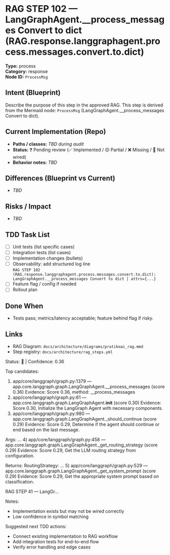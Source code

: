 # RAG STEP 102 — LangGraphAgent.__process_messages Convert to dict (RAG.response.langgraphagent.process.messages.convert.to.dict)

**Type:** process  
**Category:** response  
**Node ID:** `ProcessMsg`

## Intent (Blueprint)
Describe the purpose of this step in the approved RAG. This step is derived from the Mermaid node: `ProcessMsg` (LangGraphAgent.__process_messages Convert to dict).

## Current Implementation (Repo)
- **Paths / classes:** _TBD during audit_
- **Status:** ❓ Pending review (✅ Implemented / 🟡 Partial / ❌ Missing / 🔌 Not wired)
- **Behavior notes:** _TBD_

## Differences (Blueprint vs Current)
- _TBD_

## Risks / Impact
- _TBD_

## TDD Task List
- [ ] Unit tests (list specific cases)
- [ ] Integration tests (list cases)
- [ ] Implementation changes (bullets)
- [ ] Observability: add structured log line  
  `RAG STEP 102 (RAG.response.langgraphagent.process.messages.convert.to.dict): LangGraphAgent.__process_messages Convert to dict | attrs={...}`
- [ ] Feature flag / config if needed
- [ ] Rollout plan

## Done When
- Tests pass; metrics/latency acceptable; feature behind flag if risky.

## Links
- RAG Diagram: `docs/architecture/diagrams/pratikoai_rag.mmd`
- Step registry: `docs/architecture/rag_steps.yml`


<!-- AUTO-AUDIT:BEGIN -->
Status: 🔌  |  Confidence: 0.36

Top candidates:
1) app/core/langgraph/graph.py:1379 — app.core.langgraph.graph.LangGraphAgent.__process_messages (score 0.36)
   Evidence: Score 0.36, method: __process_messages
2) app/core/langgraph/graph.py:61 — app.core.langgraph.graph.LangGraphAgent.__init__ (score 0.30)
   Evidence: Score 0.30, Initialize the LangGraph Agent with necessary components.
3) app/core/langgraph/graph.py:980 — app.core.langgraph.graph.LangGraphAgent._should_continue (score 0.29)
   Evidence: Score 0.29, Determine if the agent should continue or end based on the last message.

Args:
...
4) app/core/langgraph/graph.py:458 — app.core.langgraph.graph.LangGraphAgent._get_routing_strategy (score 0.29)
   Evidence: Score 0.29, Get the LLM routing strategy from configuration.

Returns:
    RoutingStrategy: ...
5) app/core/langgraph/graph.py:529 — app.core.langgraph.graph.LangGraphAgent._get_system_prompt (score 0.29)
   Evidence: Score 0.29, Get the appropriate system prompt based on classification.

RAG STEP 41 — LangGr...

Notes:
- Implementation exists but may not be wired correctly
- Low confidence in symbol matching

Suggested next TDD actions:
- Connect existing implementation to RAG workflow
- Add integration tests for end-to-end flow
- Verify error handling and edge cases
<!-- AUTO-AUDIT:END -->